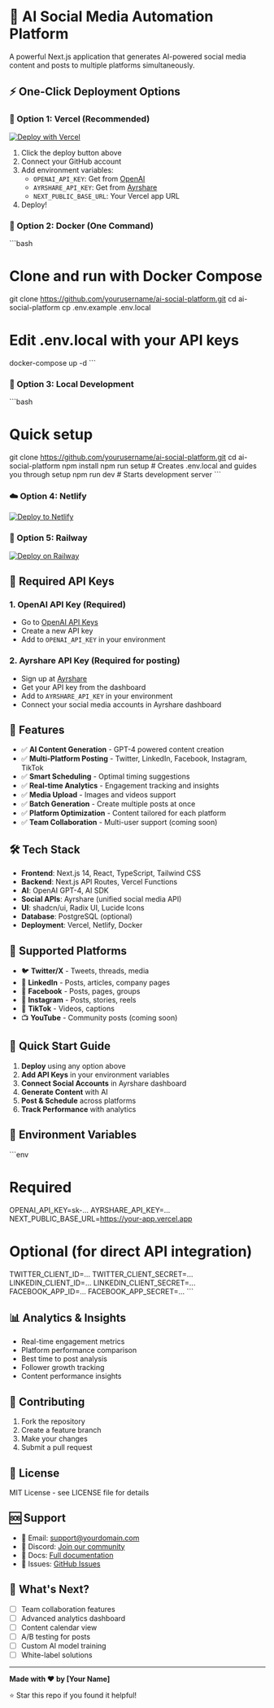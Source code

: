 # 🚀 AI Social Media Automation Platform

A powerful Next.js application that generates AI-powered social media content and posts to multiple platforms simultaneously.

## ⚡ One-Click Deployment Options

### 🌟 Option 1: Vercel (Recommended)

[![Deploy with Vercel](https://vercel.com/button)](https://vercel.com/new/clone?repository-url=https://github.com/yourusername/ai-social-platform&env=OPENAI_API_KEY,AYRSHARE_API_KEY,NEXT_PUBLIC_BASE_URL)

1. Click the deploy button above
2. Connect your GitHub account
3. Add environment variables:
   - `OPENAI_API_KEY`: Get from [OpenAI](https://platform.openai.com/api-keys)
   - `AYRSHARE_API_KEY`: Get from [Ayrshare](https://app.ayrshare.com)
   - `NEXT_PUBLIC_BASE_URL`: Your Vercel app URL
4. Deploy!

### 🐳 Option 2: Docker (One Command)

\`\`\`bash
# Clone and run with Docker Compose
git clone https://github.com/yourusername/ai-social-platform.git
cd ai-social-platform
cp .env.example .env.local
# Edit .env.local with your API keys
docker-compose up -d
\`\`\`

### 🔧 Option 3: Local Development

\`\`\`bash
# Quick setup
git clone https://github.com/yourusername/ai-social-platform.git
cd ai-social-platform
npm install
npm run setup  # Creates .env.local and guides you through setup
npm run dev    # Starts development server
\`\`\`

### ☁️ Option 4: Netlify

[![Deploy to Netlify](https://www.netlify.com/img/deploy/button.svg)](https://app.netlify.com/start/deploy?repository=https://github.com/yourusername/ai-social-platform)

### 🚀 Option 5: Railway

[![Deploy on Railway](https://railway.app/button.svg)](https://railway.app/new/template/your-template-id)

## 🔑 Required API Keys

### 1. OpenAI API Key (Required)
- Go to [OpenAI API Keys](https://platform.openai.com/api-keys)
- Create a new API key
- Add to `OPENAI_API_KEY` in your environment

### 2. Ayrshare API Key (Required for posting)
- Sign up at [Ayrshare](https://app.ayrshare.com)
- Get your API key from the dashboard
- Add to `AYRSHARE_API_KEY` in your environment
- Connect your social media accounts in Ayrshare dashboard

## 🎯 Features

- ✅ **AI Content Generation** - GPT-4 powered content creation
- ✅ **Multi-Platform Posting** - Twitter, LinkedIn, Facebook, Instagram, TikTok
- ✅ **Smart Scheduling** - Optimal timing suggestions
- ✅ **Real-time Analytics** - Engagement tracking and insights
- ✅ **Media Upload** - Images and videos support
- ✅ **Batch Generation** - Create multiple posts at once
- ✅ **Platform Optimization** - Content tailored for each platform
- ✅ **Team Collaboration** - Multi-user support (coming soon)

## 🛠️ Tech Stack

- **Frontend**: Next.js 14, React, TypeScript, Tailwind CSS
- **Backend**: Next.js API Routes, Vercel Functions
- **AI**: OpenAI GPT-4, AI SDK
- **Social APIs**: Ayrshare (unified social media API)
- **UI**: shadcn/ui, Radix UI, Lucide Icons
- **Database**: PostgreSQL (optional)
- **Deployment**: Vercel, Netlify, Docker

## 📱 Supported Platforms

- 🐦 **Twitter/X** - Tweets, threads, media
- 💼 **LinkedIn** - Posts, articles, company pages
- 📘 **Facebook** - Posts, pages, groups
- 📸 **Instagram** - Posts, stories, reels
- 🎵 **TikTok** - Videos, captions
- 📺 **YouTube** - Community posts (coming soon)

## 🚀 Quick Start Guide

1. **Deploy** using any option above
2. **Add API Keys** in your environment variables
3. **Connect Social Accounts** in Ayrshare dashboard
4. **Generate Content** with AI
5. **Post & Schedule** across platforms
6. **Track Performance** with analytics

## 🔧 Environment Variables

\`\`\`env
# Required
OPENAI_API_KEY=sk-...
AYRSHARE_API_KEY=...
NEXT_PUBLIC_BASE_URL=https://your-app.vercel.app

# Optional (for direct API integration)
TWITTER_CLIENT_ID=...
TWITTER_CLIENT_SECRET=...
LINKEDIN_CLIENT_ID=...
LINKEDIN_CLIENT_SECRET=...
FACEBOOK_APP_ID=...
FACEBOOK_APP_SECRET=...
\`\`\`

## 📊 Analytics & Insights

- Real-time engagement metrics
- Platform performance comparison
- Best time to post analysis
- Follower growth tracking
- Content performance insights

## 🤝 Contributing

1. Fork the repository
2. Create a feature branch
3. Make your changes
4. Submit a pull request

## 📄 License

MIT License - see LICENSE file for details

## 🆘 Support

- 📧 Email: support@yourdomain.com
- 💬 Discord: [Join our community](https://discord.gg/your-invite)
- 📖 Docs: [Full documentation](https://docs.yourdomain.com)
- 🐛 Issues: [GitHub Issues](https://github.com/yourusername/ai-social-platform/issues)

## 🎉 What's Next?

- [ ] Team collaboration features
- [ ] Advanced analytics dashboard
- [ ] Content calendar view
- [ ] A/B testing for posts
- [ ] Custom AI model training
- [ ] White-label solutions

---

**Made with ❤️ by [Your Name]**

⭐ Star this repo if you found it helpful!
